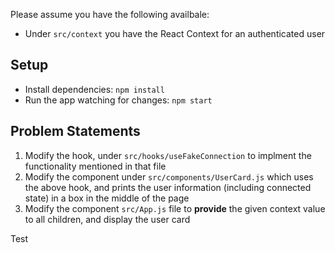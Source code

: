 Please assume you have the following availbale:
- Under `src/context` you have the React Context for an authenticated user

## Setup
- Install dependencies: `npm install`
- Run the app watching for changes: `npm start`

## Problem Statements
1. Modify the hook, under `src/hooks/useFakeConnection` to implment the functionality mentioned in that file
2. Modify the component under `src/components/UserCard.js` which uses the above hook, and prints the user information (including connected state) in a box in the middle of the page
3. Modify the component `src/App.js` file to **provide** the given context value to all children, and display the user card

Test

